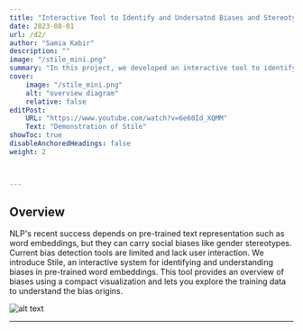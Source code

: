 ```yaml
---
title: "Interactive Tool to Identify and Undersatnd Biases and Stereotypes in Large Language Models."
date: 2023-08-01
url: /d2/
author: "Samia Kabir"
description: ""
image: "/stile_mini.png"
summary: "In this project, we developed an interactive tool to identify biases and stereotypes in pre-trained word embeddings. Apart from identifying biases, this tool also provides users the flexibility to go back to the source of biases in the training data and interactively debug the source of biases. "
cover:
    image: "/stile_mini.png"
    alt: "overview diagram"
    relative: false
editPost:
    URL: "https://www.youtube.com/watch?v=6e60Id_XQMM"
    Text: "Demonstration of Stile"
showToc: true
disableAnchoredHeadings: false
weight: 2



---
```


## Overview

NLP's recent success depends on pre-trained text representation such as word embeddings, but they can carry social biases like gender stereotypes. Current bias detection tools are limited and lack user interaction. We introduce Stile, an interactive system for identifying and understanding biases in pre-trained word embeddings. This tool provides an overview of biases using a compact visualization and lets you explore the training data to understand the bias origins.

![alt text](/stile.png)


---

<!-- ---

## Download

- [Full paper link(pre-print)](https://arxiv.org/abs/2308.02312)
- [Benchmark](https://github.com/SamiaKabir/ChatGPT-Answers-to-SO-questions) -->
